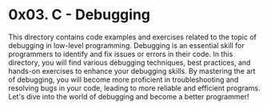 # 0x03. C - Debugging
This directory contains code examples and exercises related to the topic of debugging in low-level programming. Debugging is an essential skill for programmers to identify and fix issues or errors in their code. In this directory, you will find various debugging techniques, best practices, and hands-on exercises to enhance your debugging skills. By mastering the art of debugging, you will become more proficient in troubleshooting and resolving bugs in your code, leading to more reliable and efficient programs. Let's dive into the world of debugging and become a better programmer!
